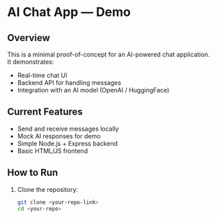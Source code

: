 # AI Chat App — Demo

## Overview
This is a minimal proof-of-concept for an AI-powered chat application.  
It demonstrates:
- Real-time chat UI
- Backend API for handling messages
- Integration with an AI model (OpenAI / HuggingFace)

## Current Features
- Send and receive messages locally
- Mock AI responses for demo
- Simple Node.js + Express backend
- Basic HTML/JS frontend

## How to Run
1. Clone the repository:
   ```bash
   git clone <your-repo-link>
   cd <your-repo>

